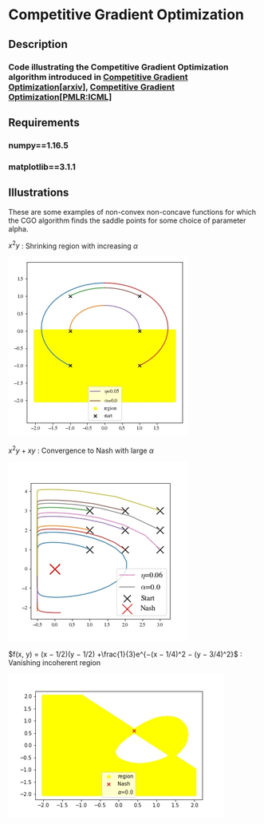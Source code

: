 # Competitive Gradient Optimization
## Description
### Code illustrating the Competitive Gradient Optimization algorithm introduced in [Competitive Gradient Optimization[arxiv]](https://arxiv.org/abs/2205.14232), [Competitive Gradient Optimization[PMLR:ICML]](https://proceedings.mlr.press/v202/vyas23a.html)
## Requirements 
### numpy==1.16.5
### matplotlib==3.1.1
## Illustrations

These are some examples of non-convex non-concave functions for which the CGO algorithm finds the saddle points for some choice of parameter alpha.

$x^2y$ : Shrinking region with increasing $\alpha$

![alt-text](https://github.com/AbhijeetiitmVyas/CompetitiveGradientOptim/blob/main/Shrinkning%20Region.gif)

$x^2y+xy$ : Convergence to Nash with large $\alpha$

![alt-text](https://github.com/AbhijeetiitmVyas/CompetitiveGradientOptim/blob/main/Not%20MVI.gif)

$f(x, y) = (x − 1/2)(y − 1/2) +\frac{1}{3}e^{−(x − 1/4)^2 − (y − 3/4)^2}$ : Vanishing incoherent region 

![alt-text](https://github.com/AbhijeetiitmVyas/CompetitiveGradientOptim/blob/main/vanishing%20in%20exponential.gif)

